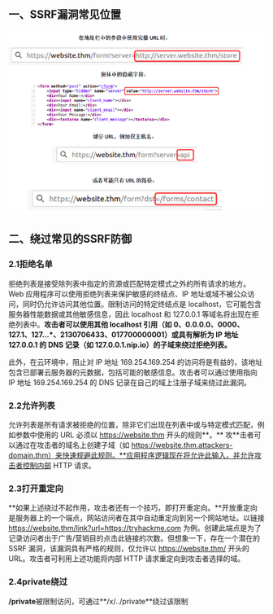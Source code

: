 ## 一、SSRF漏洞常见位置

![image-20240326142814131](./assets/image-20240326142814131.png)

## 二、绕过常见的SSRF防御

### 2.1拒绝名单

拒绝列表是接受除列表中指定的资源或匹配特定模式之外的所有请求的地方。Web 应用程序可以使用拒绝列表来保护敏感的终结点、IP 地址或域不被公众访问，同时仍允许访问其他位置。限制访问的特定终结点是 localhost，它可能包含服务器性能数据或其他敏感信息，因此 localhost 和 127.0.0.1 等域名将出现在拒绝列表中。**攻击者可以使用其他 localhost 引用（如 0、0.0.0.0、0000、127.1、127.*.*.*、2130706433、017700000001）或具有解析为 IP 地址 127.0.0.1 的 DNS 记录（如 127.0.0.1.nip.io）的子域来绕过拒绝列表。**

此外，在云环境中，阻止对 IP 地址 169.254.169.254 的访问将是有益的，该地址包含已部署云服务器的元数据，包括可能的敏感信息。攻击者可以通过使用指向 IP 地址 169.254.169.254 的 DNS 记录在自己的域上注册子域来绕过此漏洞。

### 2.2允许列表

允许列表是所有请求被拒绝的位置，除非它们出现在列表中或与特定模式匹配，例如参数中使用的 URL 必须以 https://website.thm 开头的规则**。** 攻**击者可以通过在攻击者的域名上创建子域（如 https://website.thm.attackers-domain.thm）来快速规避此规则。**应用程序逻辑现在将允许此输入，并允许攻击者控制内部 HTTP 请求。

### 2.3打开重定向

**如果上述绕过不起作用，攻击者还有一个技巧，即打开重定向。**开放重定向是服务器上的一个端点，网站访问者在其中自动重定向到另一个网站地址。以链接 https://website.thm/link?url=https://tryhackme.com 为例。创建此端点是为了记录访问者出于广告/营销目的点击此链接的次数。但想象一下，存在一个潜在的 SSRF 漏洞，该漏洞具有严格的规则，仅允许以 https://website.thm/ 开头的 URL。攻击者可利用上述功能将内部 HTTP 请求重定向到攻击者选择的域。

### 2.4private绕过

**/private**被限制访问，可通过**/x/../private**绕过该限制

